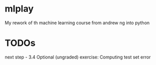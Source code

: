 # mlplay
My rework of th machine learning course from andrew ng into python
# TODOs
next step - 3.4 Optional (ungraded) exercise: Computing test set error